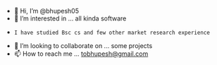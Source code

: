 - 👋 Hi, I’m @bhupesh05
- 👀 I’m interested in ... all kinda software 
-     I have studied Bsc cs and few other market research experience
- 💞️ I’m looking to collaborate on ... some projects
- 📫 How to reach me ... tobhupesh@gmail.com

<!---
bhupesh05/bhupesh05 is a ✨ special ✨ repository because its `README.md` (this file) appears on your GitHub profile.
You can click the Preview link to take a look at your changes.
--->
